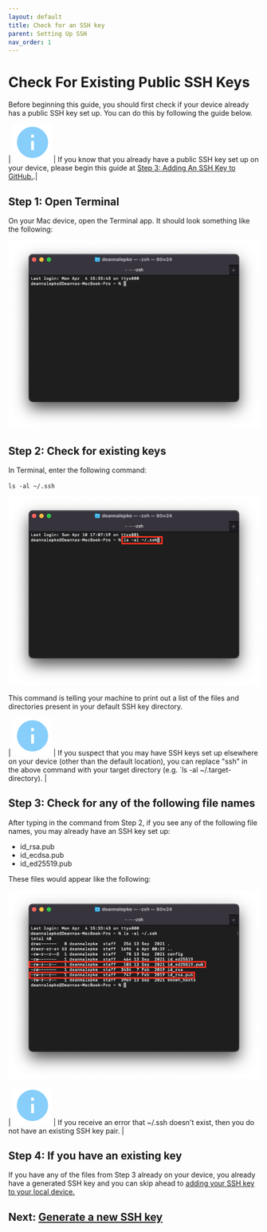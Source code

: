 ```yaml
---
layout: default
title: Check for an SSH key
parent: Setting Up SSH
nav_order: 1
---
```


# Check For Existing Public SSH Keys

Before beginning this guide, you should first check if your device already has a public SSH key set up. You can do this by following the guide below.

|  ![Info Icon](../../assets/images/info.png) | If you know that you already have a public SSH key set up on your device, please begin this guide at [Step 3: Adding An SSH Key to GitHub.](https://dlepke.github.io/Deanna-Wilson-Ray/docs/settingUpSSH/SSHinGithub/).|


## Step 1: Open Terminal

On your Mac device, open the Terminal app. It should look something like the following:

![An image showing the appearance of a new terminal window](../../assets/images/Terminal-start.png)


## Step 2: Check for existing keys

In Terminal, enter the following command:

`ls -al ~/.ssh`

![An image showing the command line with show directory command typed in](../../assets/images/Terminal-enter-command-check-ssh.png)

This command is telling your machine to print out a list of the files and directories present in your default SSH key directory.

|  ![Info Icon](../../assets/images/info.png) | If you suspect that you may have SSH keys set up elsewhere on your device (other than the default location), you can replace "ssh" in the above command with your target directory (e.g. `ls -al ~/.target-directory). |

## Step 3: Check for any of the following file names

After typing in the command from Step 2, if you see any of the following file names, you may already have an SSH key set up:

* id_rsa.pub
* id_ecdsa.pub
* id_ed25519.pub

These files would appear like the following:

![An image showing the results of the show directory command where there are pre-existing SSH keys](../../assets/images/Terminal-check-for-ssh.png)


|  ![Info Icon](../../assets/images/info.png) | If you receive an error that ~/.ssh doesn't exist, then you do not have an existing SSH key pair. |

## Step 4: If you have an existing key

If you have any of the files from Step 3 already on your device, you already have a generated SSH key and you can skip ahead to [adding your SSH key to your local device.](https://dlepke.github.io/Deanna-Wilson-Ray/docs/settingUpSSH/addnewSSH/)


## Next: [Generate a new SSH key](https://dlepke.github.io/Deanna-Wilson-Ray/docs/settingUpSSH/generateSSHKey/)